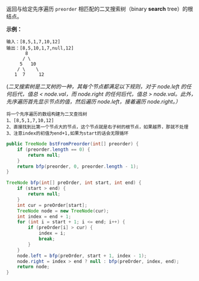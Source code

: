 返回与给定先序遍历 `preorder` 相匹配的二叉搜索树（binary **search** tree）的根结点。 

**示例：**

```
输入：[8,5,1,7,10,12]
输出：[8,5,10,1,7,null,12]
       8
      / \
     5   10
    / \    \
   1  7     12
```

(*二叉搜索树是二叉树的一种，其每个节点都满足以下规则，对于 node.left 的任何后代，值总 < node.val，而 node.right 的任何后代，值总 > node.val。此外，先序遍历首先显示节点的值，然后遍历 node.left，接着遍历 node.right。）* 



```
将一个先序遍历的数组构建为二叉查找树
1、[8,5,1,7,10,12]
2、直接找到比第一个节点大的节点，这个节点就是右子树的根节点，如果越界，那就不处理
3、注意index的初值为end+1,如果为start的话会无限循环
```

```java
public TreeNode bstFromPreorder(int[] preorder) {
    if (preorder.length == 0) {
        return null;
    }
    return bfp(preorder, 0, preorder.length - 1);
}

TreeNode bfp(int[] preOrder, int start, int end) {
    if (start > end) {
        return null;
    }
    int cur = preOrder[start];
    TreeNode node = new TreeNode(cur);
    int index = end + 1;
    for (int i = start + 1; i <= end; i++) {
        if (preOrder[i] > cur) {
            index = i;
            break;
        }
    }
    node.left = bfp(preOrder, start + 1, index - 1);
    node.right = index > end ? null : bfp(preOrder, index, end);
    return node;
}

```

